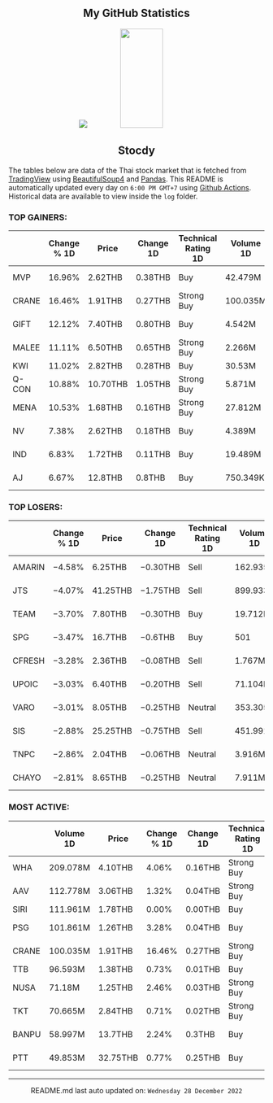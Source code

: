 <div align="center">

## My GitHub Statistics
<img src="https://github-readme-streak-stats.herokuapp.com/?user=nopnopwei&theme=black-ice&hide_border=true&stroke=0000&background=0D1117&ring=FFE573&fire=FF8623&currStreakLabel=FF8623" />
<img width="41%" height="195px" src="https://github-readme-stats.vercel.app/api/top-langs/?username=nopnopwei&layout=compact&hide_border=true&title_color=FEE473&text_color=FFFFFF&bg_color=0d1117" />
    
## Stocdy
<div align="left">

The tables below are data of the Thai stock market that is fetched from [TradingView](https://www.tradingview.com/markets/stocks-thailand/market-movers-all-stocks/) using [BeautifulSoup4](https://www.crummy.com/software/BeautifulSoup/bs4/doc/) and [Pandas](https://pandas.pydata.org). This README is automatically updated every day on `6:00 PM GMT+7` using [Github Actions](https://www.tradingview.com/markets/stocks-thailand/market-movers-all-stocks/). Historical data are available to view inside the `log` folder.
### TOP GAINERS:
|       | Change % 1D   | Price    | Change 1D   | Technical Rating 1D   | Volume 1D   | Volume * Price 1D   | Market cap   | P/E(TTM)   | EPS(TTM)   | Sector                | Sector Chg % 1D   |
|-------|---------------|----------|-------------|-----------------------|-------------|---------------------|--------------|------------|------------|-----------------------|-------------------|
| MVP   | 16.96%        | 2.62THB  | 0.38THB     | Buy                   | 42.479M     | 111.294M            | 687.908MTHB  | —          | −0.02THB   | Commercial Services   | +0.64%            |
| CRANE | 16.46%        | 1.91THB  | 0.27THB     | Strong Buy            | 100.035M    | 191.066M            | 1.243BTHB    | —          | −0.29THB   | Finance               | +0.30%            |
| GIFT  | 12.12%        | 7.40THB  | 0.80THB     | Buy                   | 4.542M      | 33.614M             | 2.183BTHB    | —          | −0.06THB   | Distribution Services | +0.46%            |
| MALEE | 11.11%        | 6.50THB  | 0.65THB     | Strong Buy            | 2.266M      | 14.729M             | 1.638BTHB    | —          | −0.32THB   | Consumer Non-Durables | +0.01%            |
| KWI   | 11.02%        | 2.82THB  | 0.28THB     | Buy                   | 30.53M      | 86.096M             | 5.193BTHB    | —          | −0.08THB   | Finance               | +0.30%            |
| Q-CON | 10.88%        | 10.70THB | 1.05THB     | Strong Buy            | 5.871M      | 62.815M             | 3.86BTHB     | 17.74      | 0.54THB    | Non-Energy Minerals   | +0.14%            |
| MENA  | 10.53%        | 1.68THB  | 0.16THB     | Strong Buy            | 27.812M     | 46.724M             | 1.116BTHB    | 25.33      | 0.06THB    | Transportation        | −0.05%            |
| NV    | 7.38%         | 2.62THB  | 0.18THB     | Buy                   | 4.389M      | 11.499M             | 1.464BTHB    | —          | −0.09THB   | Health Technology     | +0.08%            |
| IND   | 6.83%         | 1.72THB  | 0.11THB     | Buy                   | 19.489M     | 33.522M             | 556.5MTHB    | 10.35      | 0.16THB    | Industrial Services   | +0.86%            |
| AJ    | 6.67%         | 12.8THB  | 0.8THB      | Buy                   | 750.349K    | 9.604M              | 5.28BTHB     | 12.56      | 0.96THB    | Process Industries    | +0.35%            |
### TOP LOSERS:
|        | Change % 1D   | Price    | Change 1D   | Technical Rating 1D   | Volume 1D   | Volume * Price 1D   | Market cap   | P/E(TTM)   | EPS(TTM)   | Sector                 | Sector Chg % 1D   |
|--------|---------------|----------|-------------|-----------------------|-------------|---------------------|--------------|------------|------------|------------------------|-------------------|
| AMARIN | −4.58%        | 6.25THB  | −0.30THB    | Sell                  | 162.935K    | 1.018M              | 6.539BTHB    | 13.72      | 0.48THB    | Consumer Services      | +0.08%            |
| JTS    | −4.07%        | 41.25THB | −1.75THB    | Sell                  | 899.933K    | 37.122M             | 30.378BTHB   | 147.36     | 0.29THB    | Technology Services    | −1.06%            |
| TEAM   | −3.70%        | 7.80THB  | −0.30THB    | Buy                   | 19.712M     | 153.755M            | 5.16BTHB     | 21.27      | 0.38THB    | Electronic Technology  | −0.88%            |
| SPG    | −3.47%        | 16.7THB  | −0.6THB     | Buy                   | 501         | 8.367K              | 5.968BTHB    | 15.68      | 1.10THB    | Process Industries     | +0.35%            |
| CFRESH | −3.28%        | 2.36THB  | −0.08THB    | Sell                  | 1.767M      | 4.169M              | 2.262BTHB    | 7.88       | 0.31THB    | Consumer Non-Durables  | +0.01%            |
| UPOIC  | −3.03%        | 6.40THB  | −0.20THB    | Sell                  | 71.104K     | 455.066K            | 2.139BTHB    | 6.35       | 1.04THB    | Process Industries     | +0.35%            |
| VARO   | −3.01%        | 8.05THB  | −0.25THB    | Neutral               | 353.305K    | 2.844M              | 829.188MTHB  | —          | −0.41THB   | Producer Manufacturing | +0.12%            |
| SIS    | −2.88%        | 25.25THB | −0.75THB    | Sell                  | 451.991K    | 11.413M             | 9.105BTHB    | 11.93      | 2.18THB    | Distribution Services  | +0.46%            |
| TNPC   | −2.86%        | 2.04THB  | −0.06THB    | Neutral               | 3.916M      | 7.988M              | 715.718MTHB  | 18.29      | 0.11THB    | Producer Manufacturing | +0.12%            |
| CHAYO  | −2.81%        | 8.65THB  | −0.25THB    | Neutral               | 7.911M      | 68.427M             | 9.491BTHB    | 45.22      | 0.20THB    | Commercial Services    | +0.64%            |
### MOST ACTIVE:
|       | Volume 1D   | Price    | Change % 1D   | Change 1D   | Technical Rating 1D   | Volume * Price 1D   | Market cap   | P/E(TTM)   | EPS(TTM)   | Sector                 | Sector Chg % 1D   |
|-------|-------------|----------|---------------|-------------|-----------------------|---------------------|--------------|------------|------------|------------------------|-------------------|
| WHA   | 209.078M    | 4.10THB  | 4.06%         | 0.16THB     | Strong Buy            | 857.22M             | 58.891BTHB   | 18.18      | 0.22THB    | Transportation         | −0.05%            |
| AAV   | 112.778M    | 3.06THB  | 1.32%         | 0.04THB     | Strong Buy            | 345.102M            | 35.01BTHB    | —          | −1.10THB   | Transportation         | −0.05%            |
| SIRI  | 111.961M    | 1.78THB  | 0.00%         | 0.00THB     | Buy                   | 199.29M             | 26.497BTHB   | 10.70      | 0.17THB    | Finance                | +0.30%            |
| PSG   | 101.861M    | 1.26THB  | 3.28%         | 0.04THB     | Buy                   | 128.345M            | 79.291BTHB   | 164.86     | 0.01THB    | Industrial Services    | +0.86%            |
| CRANE | 100.035M    | 1.91THB  | 16.46%        | 0.27THB     | Strong Buy            | 191.066M            | 1.243BTHB    | —          | −0.29THB   | Finance                | +0.30%            |
| TTB   | 96.593M     | 1.38THB  | 0.73%         | 0.01THB     | Buy                   | 133.298M            | 132.373BTHB  | 10.13      | 0.14THB    | Finance                | +0.30%            |
| NUSA  | 71.18M      | 1.25THB  | 2.46%         | 0.03THB     | Strong Buy            | 88.975M             | 14.202BTHB   | —          | −0.06THB   | Finance                | +0.30%            |
| TKT   | 70.665M     | 2.84THB  | 0.71%         | 0.02THB     | Strong Buy            | 200.69M             | 670.54MTHB   | 20.95      | 0.14THB    | Producer Manufacturing | +0.12%            |
| BANPU | 58.997M     | 13.7THB  | 2.24%         | 0.3THB      | Buy                   | 808.257M            | 90.666BTHB   | 2.54       | 6.54THB    | Energy Minerals        | +0.04%            |
| PTT   | 49.853M     | 32.75THB | 0.77%         | 0.25THB     | Buy                   | 1.633B              | 928.297BTHB  | 9.19       | 3.54THB    | Energy Minerals        | +0.04%            |
<hr>
<div align="center">

README.md last auto updated on: `Wednesday 28 December 2022`
<br>
</div>
    